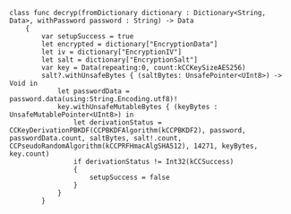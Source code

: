     class func decryp(fromDictionary dictionary : Dictionary<String, Data>, withPassword password : String) -> Data
        {
            var setupSuccess = true
            let encrypted = dictionary["EncryptionData"]
            let iv = dictionary["EncryptionIV"]
            let salt = dictionary["EncryptionSalt"]
            var key = Data(repeating:0, count:kCCKeySizeAES256)
            salt?.withUnsafeBytes { (saltBytes: UnsafePointer<UInt8>) -> Void in
                let passwordData = password.data(using:String.Encoding.utf8)!
                key.withUnsafeMutableBytes { (keyBytes : UnsafeMutablePointer<UInt8>) in
                    let derivationStatus = CCKeyDerivationPBKDF(CCPBKDFAlgorithm(kCCPBKDF2), password, passwordData.count, saltBytes, salt!.count, CCPseudoRandomAlgorithm(kCCPRFHmacAlgSHA512), 14271, keyBytes, key.count)
                    if derivationStatus != Int32(kCCSuccess)
                    {
                        setupSuccess = false
                    }
                }
            }